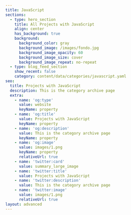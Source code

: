 ```yaml
---
title: JavaScript
sections:
  - type: hero_section
    title: All Projects with JavaScript
    align: center
    has_background: true
    background:
      background_color: gray
      background_image: /images/fondo.jpg
      background_image_opacity: 60
      background_image_size: cover
      background_image_repeat: no-repeat
  - type: blog_feed_section
    show_recent: false
    category: content/data/categories/javascript.yaml
seo:
  title: Projects with JavaScript
  description: This is the category archive page
  extra:
    - name: 'og:type'
      value: website
      keyName: property
    - name: 'og:title'
      value: Projects with JavaScript
      keyName: property
    - name: 'og:description'
      value: This is the category archive page
      keyName: property
    - name: 'og:image'
      value: images/1.png
      keyName: property
      relativeUrl: true
    - name: 'twitter:card'
      value: summary_large_image
    - name: 'twitter:title'
      value: Projects with JavaScript
    - name: 'twitter:description'
      value: This is the category archive page
    - name: 'twitter:image'
      value: images/1.png
      relativeUrl: true
layout: advanced
---
```

